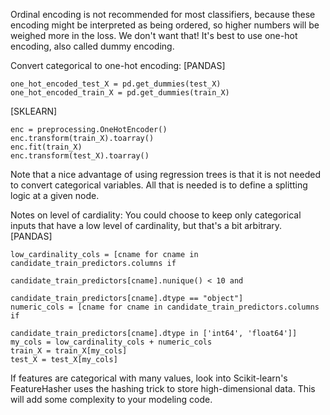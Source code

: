 Ordinal encoding is not recommended for most classifiers, because these encoding might be interpreted as being ordered, so higher numbers will be weighed more in the loss. We don't want that! It's best to use one-hot encoding, also called dummy encoding. 

Convert categorical to one-hot encoding:
[PANDAS]
```
one_hot_encoded_test_X = pd.get_dummies(test_X)
one_hot_encoded_train_X = pd.get_dummies(train_X)
```
[SKLEARN]
```
enc = preprocessing.OneHotEncoder()
enc.transform(train_X).toarray()
enc.fit(train_X)
enc.transform(test_X).toarray()
```

Note that a nice advantage of using regression trees is that it is not needed to convert categorical variables. All that is needed is to define a splitting logic at a given node. 

Notes on level of cardiality:
You could choose to keep only categorical inputs that have a low level of cardinality, but that's a bit arbitrary. 
[PANDAS] 
```
low_cardinality_cols = [cname for cname in candidate_train_predictors.columns if 
                                candidate_train_predictors[cname].nunique() < 10 and
                                candidate_train_predictors[cname].dtype == "object"]
numeric_cols = [cname for cname in candidate_train_predictors.columns if 
                                candidate_train_predictors[cname].dtype in ['int64', 'float64']]
my_cols = low_cardinality_cols + numeric_cols
train_X = train_X[my_cols]
test_X = test_X[my_cols]
```

If features are categorical with many values, look into Scikit-learn's FeatureHasher uses the hashing trick to store high-dimensional data. This will add some complexity to your modeling code.